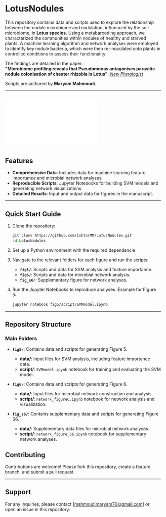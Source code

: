 # LotusNodules

This repository contains data and scripts used to explore the relationship between the nodule microbiome and nodulation, influenced by the soil microbiome, in **Lotus species**. Using a metabarcoding approach, we characterized the communities within nodules of healthy and starved plants. A machine learning algorithm and network analyses were employed to identify key nodule bacteria, which were then re-inoculated onto plants in controlled conditions to assess their functionality.

The findings are detailed in the paper:  
**"Microbiome profiling reveals that Pseudomonas antagonises parasitic nodule colonisation of cheater rhizobia in Lotus"**, [*New Phytologist*](https://nph.onlinelibrary.wiley.com/doi/full/10.1111/nph.17988) 

Scripts are authored by **Maryam Mahmoudi**.

---
![My Figure](LotusNodulesMicrobiome/fig6/fig6.pdf)
---

## Features
- **Comprehensive Data**: Includes data for machine learning feature importance and microbial network analyses.  
- **Reproducible Scripts**: Jupyter Notebooks for building SVM models and generating network visualizations.  
- **Detailed Results**: Input and output data for figures in the manuscript.

---

## Quick Start Guide

1. Clone the repository:  
   ```bash
   git clone https://github.com/IshtarMM/LotusNodules.git
   cd LotusNodules
   ```

2. Set up a Python environment with the required dependencie
   

3. Navigate to the relevant folders for each figure and run the scripts:
   - **`fig5/`**: Scripts and data for SVM analysis and feature importance.
   - **`fig6/`**: Scripts and data for microbial network analysis.
   - **`fig_s6/`**: Supplementary figure for network analyses.

4. Run the Jupyter Notebooks to reproduce analyses. Example for Figure 5:  
   ```bash
   jupyter notebook fig5/script/SVMmodel.ipynb
   ```

---

## Repository Structure

### Main Folders
- **`fig5/`**: Contains data and scripts for generating Figure 5.  
  - **data/**: Input files for SVM analysis, including feature importance data.  
  - **script/**: `SVMmodel.ipynb` notebook for training and evaluating the SVM model.

- **`fig6/`**: Contains data and scripts for generating Figure 6.  
  - **data/**: Input files for microbial network construction and analysis.  
  - **script/**: `network_figure6.ipynb` notebook for network analysis and visualization.

- **`fig_s6/`**: Contains supplementary data and scripts for generating Figure S6.  
  - **data/**: Supplementary data files for microbial network analyses.  
  - **script/**: `network_figure_S6.ipynb` notebook for supplementary network analyses.


## Contributing
Contributions are welcome! Please fork this repository, create a feature branch, and submit a pull request.

---

## Support
For any inquiries, please contact [mahmoudimaryam70@gmail.com] or open an issue in this repository.
```
